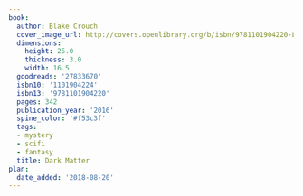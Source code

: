 ```yaml
---
book:
  author: Blake Crouch
  cover_image_url: http://covers.openlibrary.org/b/isbn/9781101904220-L.jpg
  dimensions:
    height: 25.0
    thickness: 3.0
    width: 16.5
  goodreads: '27833670'
  isbn10: '1101904224'
  isbn13: '9781101904220'
  pages: 342
  publication_year: '2016'
  spine_color: '#f53c3f'
  tags:
  - mystery
  - scifi
  - fantasy
  title: Dark Matter
plan:
  date_added: '2018-08-20'
---
```

